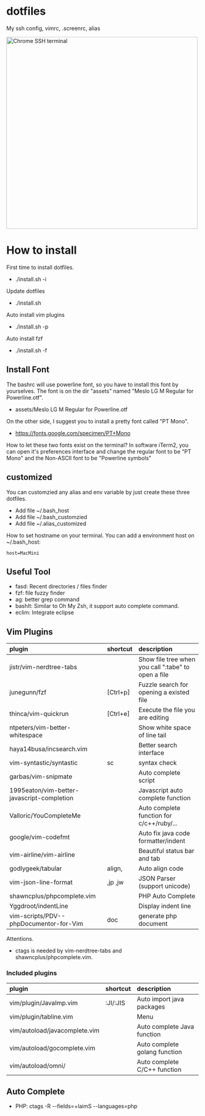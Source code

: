 # dotfiles
My ssh config, vimrc, .screenrc, alias

<img src="https://www.puritys.me/filemanage/blog_files/file_362.jpg" width="501" alt="Chrome SSH terminal" />

# How to install

First time to install dotfiles.
* ./install.sh -i

Update dotfiles
* ./install.sh

Auto install vim plugins
* ./install.sh -p

Auto install fzf
* ./install.sh -f



## Install Font

The bashrc will use powerline font, so you have to install this font by yourselves. The font is on the dir "assets" named "Meslo LG M Regular for Powerline.otf".

* assets/Meslo LG M Regular for Powerline.otf


On the other side, I suggest you to install a pretty font called "PT Mono".
* https://fonts.google.com/specimen/PT+Mono

How to let these two fonts exist on the terminal?
In software iTerm2, you can open it's preferences interface and change the regular font to be "PT Mono" and the Non-ASCII font to be "Powerline symbols"

## customized

You can customzied any alias and env variable by just create these three dotfiles.
* Add file ~/.bash_host
* Add file ~/.bash_customzied
* Add file ~/.alias_customized

How to set hostname on your terminal. You can add a environment host on ~/.bash_host:
```
host=MacMini
```

## Useful Tool

- fasd: Recent directories / files finder
- fzf: file fuzzy finder 
- ag: better grep command
- bashIt: Similar to Oh My Zsh,  it support auto complete command.
- eclim: Integrate eclipse

## Vim Plugins

|plugin | shortcut| description|
|:---|:---|:---|
| jistr/vim-nerdtree-tabs        |          | Show file tree when you call ":tabe" to open a file |
| junegunn/fzf                   | [Ctrl+p] | Fuzzle search for opening a existed file            |
| thinca/vim-quickrun            | [Ctrl+e] | Execute the file you are editing                    |
| ntpeters/vim-better-whitespace |          | Show white space of line tail                       |
| haya14busa/incsearch.vim       |          | Better search interface                             |
| vim-syntastic/syntastic        | sc       | syntax check                                        |
| garbas/vim-snipmate            |          | Auto complete script                                |
|1995eaton/vim-better-javascript-completion| |Javascript auto complete function|
| Valloric/YouCompleteMe     |               | Auto complete function for c/c++/ruby/... |
| google/vim-codefmt         |               | Auto fix java code formatter/indent       |
| vim-airline/vim-airline    |               | Beautiful status bar and tab              |
| godlygeek/tabular          | align,<Enter> | Auto align code                           |
| vim-json-line-format       | ,jp ,jw       | JSON Parser (support unicode)             |
| shawncplus/phpcomplete.vim |               | PHP Auto Complete                         |
| Yggdroot/indentLine        |               | Display indent line                       |
| vim-scripts/PDV--phpDocumentor-for-Vim| doc | generate php document |
Attentions.
* ctags is needed by vim-nerdtree-tabs and shawncplus/phpcomplete.vim.

### Included plugins
|plugin | shortcut| description|
|:---|:---|:---|
| vim/plugin/JavaImp.vim        | :JI/:JIS | Auto import java packages     |
| vim/plugin/tabline.vim        |          | Menu                          |
| vim/autoload/javacomplete.vim |          | Auto complete Java function   |
| vim/autoload/gocomplete.vim   |          | Auto complete golang function |
| vim/autoload/omni/            |          | Auto complete C/C++ function  |



## Auto Complete

* PHP: ctags -R --fields=+laimS --languages=php
